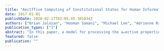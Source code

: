 ```yaml
---
title: "Aectffive Computing of Constitutional States for Human Information Interaction"
date: 2017-01-01
publishDate: 2020-02-17T03:05:45.301034Z
authors: ["Brian Jalaian", "Hooman Samani", "Michael Lee", "Adrienne Raglin"]
publication_types: ["1"]
abstract: "In this paper, a model for processing the a↵ective properties of interaction between human and information is presented. During the interaction process between the human and the information system, various a↵ects could be transferred from human to system and vice versa. Such transitions can be modeled by considering each a↵ect as a combination of basic constitutional values over time. This model can facilitate bridging the gap of human and information during interaction."
featured: false
publication: ""
---
```


